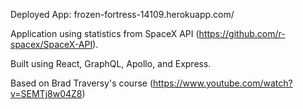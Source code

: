 Deployed App: frozen-fortress-14109.herokuapp.com/

Application using statistics from SpaceX API (https://github.com/r-spacex/SpaceX-API). 

Built using React, GraphQL, Apollo, and Express.

Based on Brad Traversy's course (https://www.youtube.com/watch?v=SEMTj8w04Z8)
